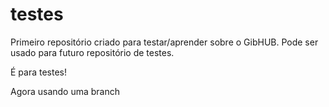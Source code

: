 # testes
Primeiro repositório criado para testar/aprender sobre o GibHUB. Pode ser usado para futuro repositório de testes.

É para testes!

Agora usando uma branch
